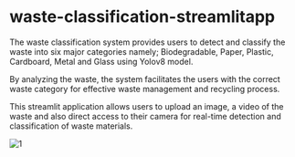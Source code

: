 # waste-classification-streamlitapp
The waste classification system provides users to detect and classify the waste into six major categories namely; Biodegradable, Paper, Plastic, Cardboard, Metal and Glass using Yolov8 model. 

By analyzing the waste, the system facilitates the users with the correct waste category for effective waste management and recycling process.

This streamlit application allows users to upload an image, a video of the waste and also direct access to their camera for real-time detection and classification of waste materials.

![1](https://github.com/juveria2932/yolov8-waste-classification-streamlitapp/assets/111586320/94e83f90-ee34-4efd-a9bc-f10aaf0bd2b3)
